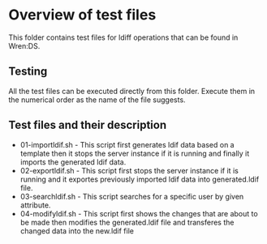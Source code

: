 # Overview of test files

This folder contains test files for ldiff operations that can be found in Wren:DS.

## Testing

All the test files can be executed directly from this folder.
Execute them in the numerical order as the name of the file suggests.

## Test files and their description

* 01-importldif.sh - This script first generates ldif data based on a template then it stops the server instance if it is running and finally it imports the generated ldif data.
* 02-exportldif.sh - This script first stops the server instance if it is running and it exportes previously imported ldif data into generated.ldif file.
* 03-searchldif.sh - This script searches for a specific user by given attribute.
* 04-modifyldif.sh - This script first shows the changes that are about to be made then modifies the 
  generated.ldif file and transferes the changed data into the new.ldif file
